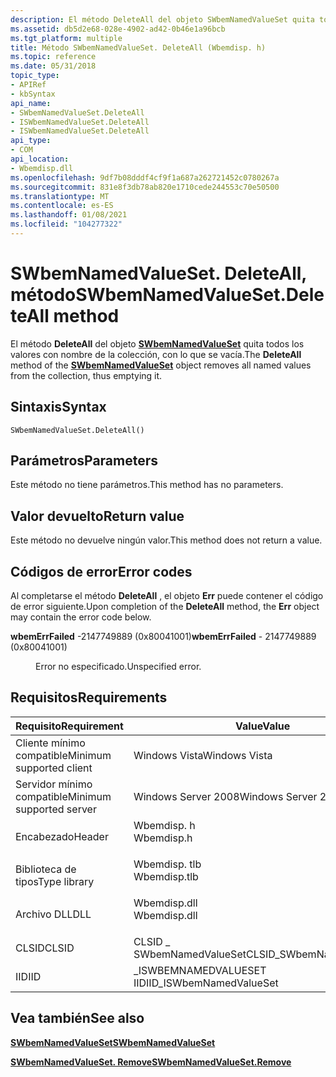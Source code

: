 ```yaml
---
description: El método DeleteAll del objeto SWbemNamedValueSet quita todos los valores con nombre de la colección, con lo que se vacía.
ms.assetid: db5d2e68-028e-4902-ad42-0b46e1a96bcb
ms.tgt_platform: multiple
title: Método SWbemNamedValueSet. DeleteAll (Wbemdisp. h)
ms.topic: reference
ms.date: 05/31/2018
topic_type:
- APIRef
- kbSyntax
api_name:
- SWbemNamedValueSet.DeleteAll
- ISWbemNamedValueSet.DeleteAll
- ISWbemNamedValueSet.DeleteAll
api_type:
- COM
api_location:
- Wbemdisp.dll
ms.openlocfilehash: 9df7b08dddf4cf9f1a687a262721452c0780267a
ms.sourcegitcommit: 831e8f3db78ab820e1710cede244553c70e50500
ms.translationtype: MT
ms.contentlocale: es-ES
ms.lasthandoff: 01/08/2021
ms.locfileid: "104277322"
---
```

# <a name="swbemnamedvaluesetdeleteall-method"></a><span data-ttu-id="26d0c-103">SWbemNamedValueSet. DeleteAll, método</span><span class="sxs-lookup"><span data-stu-id="26d0c-103">SWbemNamedValueSet.DeleteAll method</span></span>

<span data-ttu-id="26d0c-104">El método **DeleteAll** del objeto [**SWbemNamedValueSet**](swbemnamedvalueset.md) quita todos los valores con nombre de la colección, con lo que se vacía.</span><span class="sxs-lookup"><span data-stu-id="26d0c-104">The **DeleteAll** method of the [**SWbemNamedValueSet**](swbemnamedvalueset.md) object removes all named values from the collection, thus emptying it.</span></span>

## <a name="syntax"></a><span data-ttu-id="26d0c-105">Sintaxis</span><span class="sxs-lookup"><span data-stu-id="26d0c-105">Syntax</span></span>


```VB
SWbemNamedValueSet.DeleteAll()
```



## <a name="parameters"></a><span data-ttu-id="26d0c-106">Parámetros</span><span class="sxs-lookup"><span data-stu-id="26d0c-106">Parameters</span></span>

<span data-ttu-id="26d0c-107">Este método no tiene parámetros.</span><span class="sxs-lookup"><span data-stu-id="26d0c-107">This method has no parameters.</span></span>

## <a name="return-value"></a><span data-ttu-id="26d0c-108">Valor devuelto</span><span class="sxs-lookup"><span data-stu-id="26d0c-108">Return value</span></span>

<span data-ttu-id="26d0c-109">Este método no devuelve ningún valor.</span><span class="sxs-lookup"><span data-stu-id="26d0c-109">This method does not return a value.</span></span>

## <a name="error-codes"></a><span data-ttu-id="26d0c-110">Códigos de error</span><span class="sxs-lookup"><span data-stu-id="26d0c-110">Error codes</span></span>

<span data-ttu-id="26d0c-111">Al completarse el método **DeleteAll** , el objeto **Err** puede contener el código de error siguiente.</span><span class="sxs-lookup"><span data-stu-id="26d0c-111">Upon completion of the **DeleteAll** method, the **Err** object may contain the error code below.</span></span>

<dl> <dt>

<span data-ttu-id="26d0c-112">**wbemErrFailed** -2147749889 (0x80041001)</span><span class="sxs-lookup"><span data-stu-id="26d0c-112">**wbemErrFailed** - 2147749889 (0x80041001)</span></span>
</dt> <dd>

<span data-ttu-id="26d0c-113">Error no especificado.</span><span class="sxs-lookup"><span data-stu-id="26d0c-113">Unspecified error.</span></span>

</dd> </dl>

## <a name="requirements"></a><span data-ttu-id="26d0c-114">Requisitos</span><span class="sxs-lookup"><span data-stu-id="26d0c-114">Requirements</span></span>



| <span data-ttu-id="26d0c-115">Requisito</span><span class="sxs-lookup"><span data-stu-id="26d0c-115">Requirement</span></span> | <span data-ttu-id="26d0c-116">Value</span><span class="sxs-lookup"><span data-stu-id="26d0c-116">Value</span></span> |
|-------------------------------------|-----------------------------------------------------------------------------------------|
| <span data-ttu-id="26d0c-117">Cliente mínimo compatible</span><span class="sxs-lookup"><span data-stu-id="26d0c-117">Minimum supported client</span></span><br/> | <span data-ttu-id="26d0c-118">Windows Vista</span><span class="sxs-lookup"><span data-stu-id="26d0c-118">Windows Vista</span></span><br/>                                                                |
| <span data-ttu-id="26d0c-119">Servidor mínimo compatible</span><span class="sxs-lookup"><span data-stu-id="26d0c-119">Minimum supported server</span></span><br/> | <span data-ttu-id="26d0c-120">Windows Server 2008</span><span class="sxs-lookup"><span data-stu-id="26d0c-120">Windows Server 2008</span></span><br/>                                                          |
| <span data-ttu-id="26d0c-121">Encabezado</span><span class="sxs-lookup"><span data-stu-id="26d0c-121">Header</span></span><br/>                   | <dl> <span data-ttu-id="26d0c-122"><dt>Wbemdisp. h</dt></span><span class="sxs-lookup"><span data-stu-id="26d0c-122"><dt>Wbemdisp.h</dt></span></span> </dl>   |
| <span data-ttu-id="26d0c-123">Biblioteca de tipos</span><span class="sxs-lookup"><span data-stu-id="26d0c-123">Type library</span></span><br/>             | <dl> <span data-ttu-id="26d0c-124"><dt>Wbemdisp. tlb</dt></span><span class="sxs-lookup"><span data-stu-id="26d0c-124"><dt>Wbemdisp.tlb</dt></span></span> </dl> |
| <span data-ttu-id="26d0c-125">Archivo DLL</span><span class="sxs-lookup"><span data-stu-id="26d0c-125">DLL</span></span><br/>                      | <dl> <span data-ttu-id="26d0c-126"><dt>Wbemdisp.dll</dt></span><span class="sxs-lookup"><span data-stu-id="26d0c-126"><dt>Wbemdisp.dll</dt></span></span> </dl> |
| <span data-ttu-id="26d0c-127">CLSID</span><span class="sxs-lookup"><span data-stu-id="26d0c-127">CLSID</span></span><br/>                    | <span data-ttu-id="26d0c-128">CLSID \_ SWbemNamedValueSet</span><span class="sxs-lookup"><span data-stu-id="26d0c-128">CLSID\_SWbemNamedValueSet</span></span><br/>                                                    |
| <span data-ttu-id="26d0c-129">IID</span><span class="sxs-lookup"><span data-stu-id="26d0c-129">IID</span></span><br/>                      | <span data-ttu-id="26d0c-130">\_ISWBEMNAMEDVALUESET IID</span><span class="sxs-lookup"><span data-stu-id="26d0c-130">IID\_ISWbemNamedValueSet</span></span><br/>                                                     |



## <a name="see-also"></a><span data-ttu-id="26d0c-131">Vea también</span><span class="sxs-lookup"><span data-stu-id="26d0c-131">See also</span></span>

<dl> <dt>

[<span data-ttu-id="26d0c-132">**SWbemNamedValueSet**</span><span class="sxs-lookup"><span data-stu-id="26d0c-132">**SWbemNamedValueSet**</span></span>](swbemnamedvalueset.md)
</dt> <dt>

[<span data-ttu-id="26d0c-133">**SWbemNamedValueSet. Remove**</span><span class="sxs-lookup"><span data-stu-id="26d0c-133">**SWbemNamedValueSet.Remove**</span></span>](swbemnamedvalueset-remove.md)
</dt> </dl>

 

 




